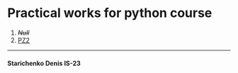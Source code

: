 # Practical works for python course
1. _~~Null~~_
2. [PZ2](pz2/main.py)

---

#### Starichenko Denis IS-23